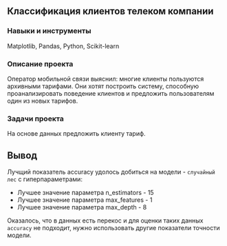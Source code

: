 ## Классификация клиентов телеком компании

### Навыки и инструменты
Matplotlib, Pandas, Python, Scikit-learn

### Описание проекта
Оператор мобильной связи выяснил: многие клиенты пользуются архивными тарифами. Они хотят построить систему, способную проанализировать поведение клиентов и предложить пользователям один из новых тарифов.

### Задачи проекта
На основе данных предложить клиенту тариф.

## Вывод
Лучщий показатель accuracy удолось добиться на модели - `случайный лес` с гиперпараметрами:
* Лучшее значение параметра n_estimators - 15
* Лучшее значение параметра max_features - 1
* Лучшее значение параметра max_depth - 8

Оказалось, что в данных есть перекос и для оценки таких данных `accuracy` не подходит, нужно использовать другие показатели точности модели.
